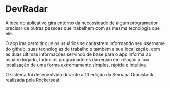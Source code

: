# DevRadar

A idea do aplicativo gira entorno da necessidade de algum programador precisar de  outras pessoas que trabalhem com as mesma tecnologia que ele.

O app irar permitir que os usuários se cadastrem informando seu username do github, suas tecnologias de trabalho e também a sua localização, com as duas últimas informações servindo de base para o app  informa ao usuário logado, todos os programadores da região em relação a sua localização  de uma forma extremamente simples, rápida e intuitiva.

O sistema foi desenvolvido durante a 10 edição da Semana Omnistack realizada pela Rocketseat.
